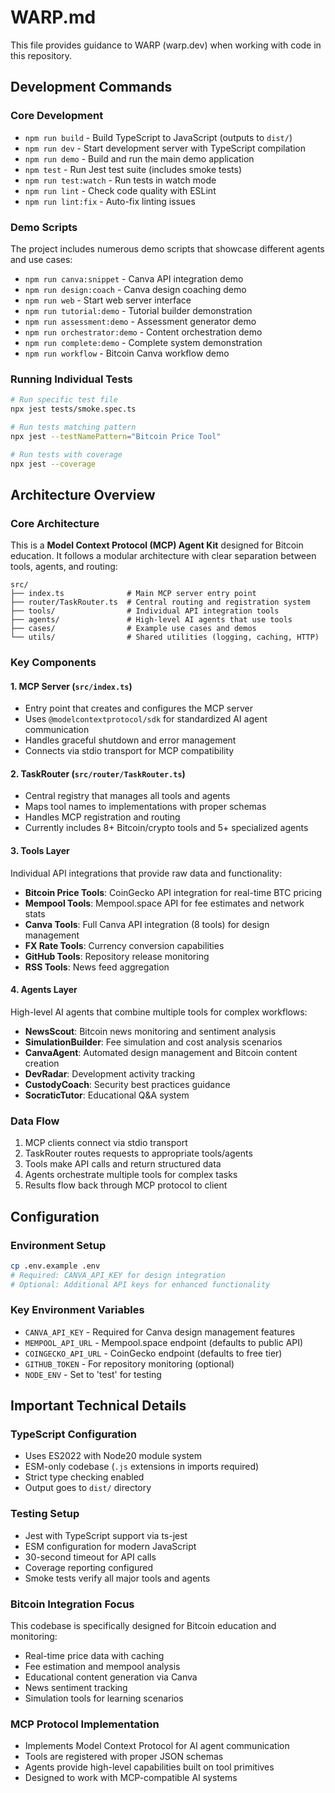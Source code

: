 # WARP.md

This file provides guidance to WARP (warp.dev) when working with code in this repository.

## Development Commands

### Core Development
- `npm run build` - Build TypeScript to JavaScript (outputs to `dist/`)
- `npm run dev` - Start development server with TypeScript compilation
- `npm run demo` - Build and run the main demo application
- `npm test` - Run Jest test suite (includes smoke tests)
- `npm run test:watch` - Run tests in watch mode
- `npm run lint` - Check code quality with ESLint
- `npm run lint:fix` - Auto-fix linting issues

### Demo Scripts
The project includes numerous demo scripts that showcase different agents and use cases:
- `npm run canva:snippet` - Canva API integration demo
- `npm run design:coach` - Canva design coaching demo
- `npm run web` - Start web server interface
- `npm run tutorial:demo` - Tutorial builder demonstration
- `npm run assessment:demo` - Assessment generator demo
- `npm run orchestrator:demo` - Content orchestration demo
- `npm run complete:demo` - Complete system demonstration
- `npm run workflow` - Bitcoin Canva workflow demo

### Running Individual Tests
```bash
# Run specific test file
npx jest tests/smoke.spec.ts

# Run tests matching pattern
npx jest --testNamePattern="Bitcoin Price Tool"

# Run tests with coverage
npx jest --coverage
```

## Architecture Overview

### Core Architecture
This is a **Model Context Protocol (MCP) Agent Kit** designed for Bitcoin education. It follows a modular architecture with clear separation between tools, agents, and routing:

```
src/
├── index.ts              # Main MCP server entry point
├── router/TaskRouter.ts  # Central routing and registration system
├── tools/                # Individual API integration tools
├── agents/               # High-level AI agents that use tools
├── cases/                # Example use cases and demos
└── utils/                # Shared utilities (logging, caching, HTTP)
```

### Key Components

#### 1. MCP Server (`src/index.ts`)
- Entry point that creates and configures the MCP server
- Uses `@modelcontextprotocol/sdk` for standardized AI agent communication
- Handles graceful shutdown and error management
- Connects via stdio transport for MCP compatibility

#### 2. TaskRouter (`src/router/TaskRouter.ts`)
- Central registry that manages all tools and agents
- Maps tool names to implementations with proper schemas
- Handles MCP registration and routing
- Currently includes 8+ Bitcoin/crypto tools and 5+ specialized agents

#### 3. Tools Layer
Individual API integrations that provide raw data and functionality:
- **Bitcoin Price Tools**: CoinGecko API integration for real-time BTC pricing
- **Mempool Tools**: Mempool.space API for fee estimates and network stats
- **Canva Tools**: Full Canva API integration (8 tools) for design management
- **FX Rate Tools**: Currency conversion capabilities
- **GitHub Tools**: Repository release monitoring
- **RSS Tools**: News feed aggregation

#### 4. Agents Layer
High-level AI agents that combine multiple tools for complex workflows:
- **NewsScout**: Bitcoin news monitoring and sentiment analysis
- **SimulationBuilder**: Fee simulation and cost analysis scenarios
- **CanvaAgent**: Automated design management and Bitcoin content creation
- **DevRadar**: Development activity tracking
- **CustodyCoach**: Security best practices guidance
- **SocraticTutor**: Educational Q&A system

### Data Flow
1. MCP clients connect via stdio transport
2. TaskRouter routes requests to appropriate tools/agents
3. Tools make API calls and return structured data
4. Agents orchestrate multiple tools for complex tasks
5. Results flow back through MCP protocol to client

## Configuration

### Environment Setup
```bash
cp .env.example .env
# Required: CANVA_API_KEY for design integration
# Optional: Additional API keys for enhanced functionality
```

### Key Environment Variables
- `CANVA_API_KEY` - Required for Canva design management features
- `MEMPOOL_API_URL` - Mempool.space endpoint (defaults to public API)
- `COINGECKO_API_URL` - CoinGecko endpoint (defaults to free tier)
- `GITHUB_TOKEN` - For repository monitoring (optional)
- `NODE_ENV` - Set to 'test' for testing

## Important Technical Details

### TypeScript Configuration
- Uses ES2022 with Node20 module system
- ESM-only codebase (`.js` extensions in imports required)
- Strict type checking enabled
- Output goes to `dist/` directory

### Testing Setup
- Jest with TypeScript support via ts-jest
- ESM configuration for modern JavaScript
- 30-second timeout for API calls
- Coverage reporting configured
- Smoke tests verify all major tools and agents

### Bitcoin Integration Focus
This codebase is specifically designed for Bitcoin education and monitoring:
- Real-time price data with caching
- Fee estimation and mempool analysis
- Educational content generation via Canva
- News sentiment tracking
- Simulation tools for learning scenarios

### MCP Protocol Implementation
- Implements Model Context Protocol for AI agent communication
- Tools are registered with proper JSON schemas
- Agents provide high-level capabilities built on tool primitives
- Designed to work with MCP-compatible AI systems
